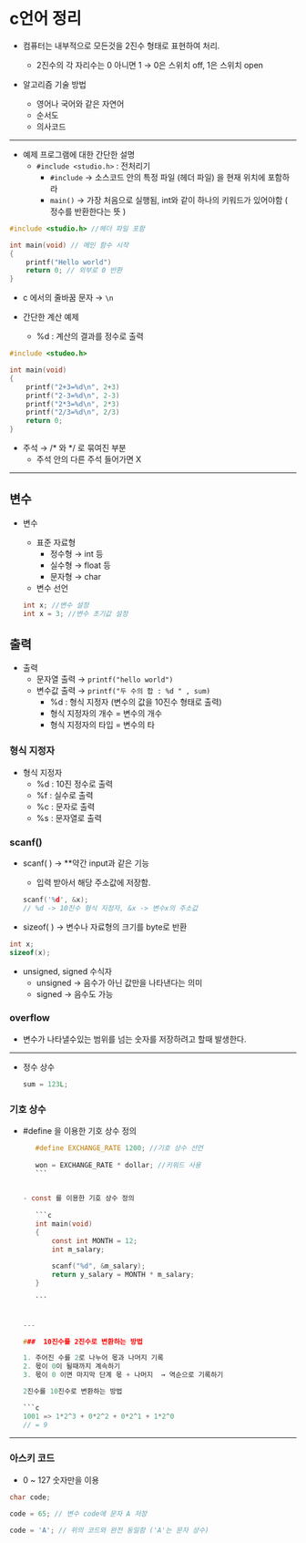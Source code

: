 # c언어 정리

- 컴퓨터는 내부적으로 모든것을 2진수 형태로 표현하여 처리.
    - 2진수의 각 자리수는 0 아니면 1 → 0은 스위치 off, 1은 스위치 open

- 알고리즘 기술 방법
    - 영어나 국어와 같은 자연어
    - 순서도
    - 의사코드
    

---

- 예제 프로그램에 대한 간단한 설명
    - `#include <studio.h>` : 전처리기
        - `#include` → 소스코드 안의 특정 파일 (헤더 파일) 을 현재 위치에 포함하라
        - `main()` → 가장 처음으로 실행됨, int와 같이 하나의 키워드가 있어야함 ( 정수를 반환한다는 뜻 )

```c
#include <studio.h> //헤더 파일 포함

int main(void) // 메인 함수 시작
{
	printf("Hello world")
	return 0; // 외부로 0 반환
}
```

- c 에서의 줄바꿈 문자 → `\n`

- 간단한 계산 예제
    - %d : 계산의 결과를 정수로 출력

```c
#include <studeo.h>

int main(void)
{
	printf("2+3=%d\n", 2+3)
	printf("2-3=%d\n", 2-3)
	printf("2*3=%d\n", 2*3)
	printf("2/3=%d\n", 2/3)
	return 0;
}
```

- 주석 → /* 와 */ 로 묶여진 부분
    - 주석 안의 다른 주석 들어가면 X

---

## 변수

- 변수
    - 표준 자료형
        - 정수형 → int 등
        - 실수형 → float 등
        - 문자형 → char
    - 변수 선언
    
    ```c
    int x; //변수 설정
    int x = 3; //변수 초기값 설정
    ```


## 출력

- 출력
    - 문자열 출력 →  `printf("hello world")`
    - 변수값 출력 → `printf("두 수의 합 : %d " , sum)`
        - %d : 형식 지정자 (변수의 값을 10진수 형태로 출력)
        - 형식 지정자의 개수 = 변수의 개수
        - 형식 지정자의 타입 = 변수의 타

	
### 형식 지정자

- 형식 지정자
    - %d : 10진 정수로 출력
    - %f : 실수로 출력
    - %c : 문자로 출력
    - %s : 문자열로 출력

### scanf()
- scanf( ) → **약간 input과 같은 기능
    - 입력 받아서 해당 주소값에 저장함.
    
    ```c
    scanf('%d', &x);
    // %d -> 10진수 형식 지정자, &x -> 변수x의 주소값
    ```
    
- sizeof( ) → 변수나 자료형의 크기를 byte로 반환

```c
int x;
sizeof(x);
```

- unsigned, signed 수식자
    - unsigned → 음수가 아닌 값만을 나타낸다는 의미
    - signed → 음수도 가능

### overflow
- 변수가 나타낼수있는 범위를 넘는 숫자를 저장하려고 할때 발생한다.

---

- 정수 상수
    
    ```c
    sum = 123L;
    ```
    

### 기호 상수
- #define 을 이용한 기호 상수 정의
        
     ```c
        #define EXCHANGE_RATE 1200; //기호 상수 선언
        
        won = EXCHANGE_RATE * dollar; //키워드 사용
        ```
        
    
    - const 를 이용한 기호 상수 정의
        
        ```c
        int main(void)
        {
        	const int MONTH = 12;
        	int m_salary;
        
        	scanf("%d", &m_salary);
        	return y_salary = MONTH * m_salary;
        }
        
        ```
        
    
    ---
    
  ###  10진수를 2진수로 변환하는 방법
    
    1. 주어진 수를 2로 나누어 몫과 나머지 기록
    2. 몫이 0이 될때까지 계속하기
    3. 몫이 0 이면 마지막 단계 몫 + 나머지  → 역순으로 기록하기 
    
    2진수를 10진수로 변환하는 방법 
    
    ```c
    1001 => 1*2^3 + 0*2^2 + 0*2^1 + 1*2^0 
    // = 9
    ```
    

---

### 아스키 코드

- 0 ~ 127 숫자만을 이용

```c
char code;

code = 65; // 변수 code에 문자 A 저장

code = 'A'; // 위의 코드와 완전 동일함 ('A'는 문자 상수) 
```